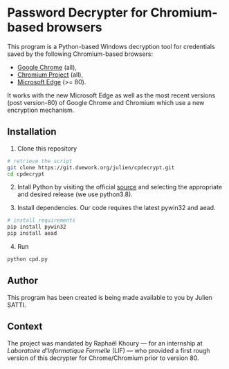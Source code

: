 # Password Decrypter for Chromium-based browsers

This program is a Python-based Windows decryption tool for credentials saved by the following Chromium-based browsers:
* [Google Chrome](https://www.google.com/chrome/) (all),
* [Chromium Project](https://chromium.woolyss.com/download/en/) (all),
* [Microsoft Edge](https://www.microsoft.com/en-us/edge) (>= 80).

It works with the new Microsoft Edge as well as the most recent versions (post version-80) of Google Chrome and Chromium which use a new encryption mechanism.

## Installation

1. Clone this repository
````bash
# retrieve the script
git clone https://git.duework.org/julien/cpdecrypt.git
cd cpdecrypt
````

2. Intall Python by visiting the official [source](https://www.python.org/downloads/windows/]) and selecting the appropriate and desired release (we use python3.8).

3. Install dependencies. Our code requires the latest pywin32 and aead.
````bash
# install requirements
pip install pywin32
pip install aead
````
4. Run
````bash
python cpd.py
````

## Author

This program has been created is being made available to you by Julien SATTI.

## Context

The project was mandated by Raphaël Khoury — for an internship at *Laboratoire d'Informatique Formelle* (LIF) — who provided a first rough version of this decrypter for Chrome/Chromium prior to version 80.
